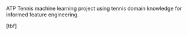 ATP Tennis machine learning project using tennis domain knowledge for informed feature engineering. 

[tbf]




